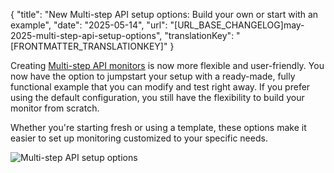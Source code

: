 {
  "title": "New Multi-step API setup options: Build your own or start with an example",
  "date": "2025-05-14",
  "url": "[URL_BASE_CHANGELOG]may-2025-multi-step-api-setup-options",
  "translationKey": "[FRONTMATTER_TRANSLATIONKEY]"
}

Creating [Multi-step API monitors]([LINK_URL_1]) is now more flexible and user-friendly. You now have the option to jumpstart your setup with a ready-made, fully functional example that you can modify and test right away. If you prefer using the default configuration, you still have the flexibility to build your monitor from scratch.

Whether you're starting fresh or using a template, these options make it easier to set up monitoring customized to your specific needs.

![Multi-step API setup options]([LINK_URL_2])